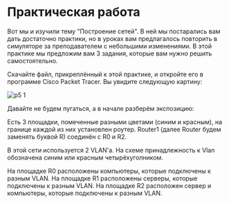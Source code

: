 # Практическая работа

Вот мы и изучили тему "Построение сетей". В ней мы постарались вам дать достаточно практики, но в уроках вам предлагалось повторить в симуляторе за преподавателем с небольшими изменениями. В этой практике мы предложим вам 3 задания, которые вам нужно решить самостоятельно.

Скачайте файл, прикреплённый к этой практике, и откройте его в программе Cisco Packet Tracer. Вы увидите следующую картину:

![p5 1](https://github.com/lexche/Testyp/assets/95694325/c1ef7540-f9db-46e7-9f0c-2002d6f01654)


Давайте не будем пугаться, а в начале разберём экспозицию:

Есть 3 площадки, помеченные разными цветами (синим и красным), на границе каждой из них установлен роутер. Router1 (далее Router будем заменять буквой R) соединён c R0 и R2.

В этой сети используется 2 VLAN'а. На схеме принадлежность к Vlan обозначена синим или красным четырёхуголником.

На площадке R0 расположены компьютеры, которые подключены к разным VLAN. На площадке R1 расположены серверы, которые подключены к разным VLAN. На площадке R2 расположен сервер и компьютеры, которые подключены к разным VLAN. 

